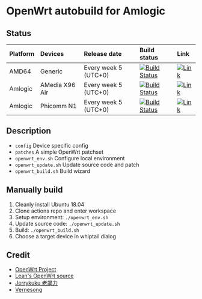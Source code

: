 # OpenWrt autobuild for Amlogic

## Status

| Platform | Devices | Release date | Build status | Link |
|:---------|:--------|:-------------|:-------------|:-----|
AMD64 | Generic | Every week 5 (UTC+0) | [![Build Status](https://github.com/chencaidy/openwrt-actions/actions/workflows/amd64.yml/badge.svg)](https://github.com/chencaidy/openwrt-actions/actions/workflows/amd64.yml) | [![Link](https://img.shields.io/badge/Download-MEGA-blue)](https://mega.nz/folder/yFc3RY5Q#Qtbwdfx7PW0vNC-FuuLlnQ/folder/LEliFBiK)
Amlogic | AMedia X96 Air | Every week 5 (UTC+0) | [![Build Status](https://github.com/chencaidy/openwrt-actions/actions/workflows/amlogic.yml/badge.svg)](https://github.com/chencaidy/openwrt-actions/actions/workflows/amlogic.yml) | [![Link](https://img.shields.io/badge/Download-MEGA-blue)](https://mega.nz/folder/yFc3RY5Q#Qtbwdfx7PW0vNC-FuuLlnQ/folder/PJ8mjaiQ)
Amlogic | Phicomm N1 | Every week 5 (UTC+0) | [![Build Status](https://github.com/chencaidy/openwrt-actions/actions/workflows/amlogic.yml/badge.svg)](https://github.com/chencaidy/openwrt-actions/actions/workflows/amlogic.yml) | [![Link](https://img.shields.io/badge/Download-MEGA-blue)](https://mega.nz/folder/yFc3RY5Q#Qtbwdfx7PW0vNC-FuuLlnQ/folder/LI0HhIKK)

## Description

* `config` Device specific config
* `patches` A simple OpenWrt patchset
* `openwrt_env.sh` Configure local environment
* `openwrt_update.sh` Update source code and patch
* `openwrt_build.sh` Build wizard

## Manually build

1. Cleanly install Ubuntu 18.04
2. Clone actions repo and enter workspace
3. Setup environment: `./openwrt_env.sh`
4. Update source code: `./openwrt_update.sh`
5. Build: `./openwrt_build.sh`
6. Choose a target device in whiptail dialog

## Credit

* [OpenWrt Project](https://github.com/openwrt/openwrt)
* [Lean's OpenWrt source](https://github.com/coolsnowwolf/lede)
* [Jerrykuku 老竭力](https://github.com/jerrykuku)
* [Vernesong](https://github.com/vernesong)
